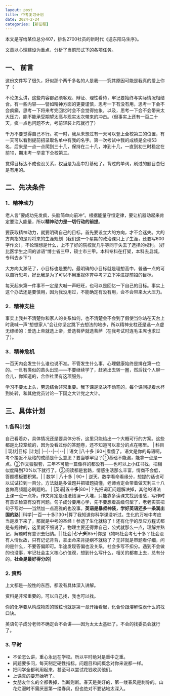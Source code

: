 ```yaml
---
layout: post
title: 中考复习计划
date: 2024-2-24
categories: [新征程]
---
```


本文是写给某位总分407，排名2700社员的新时代《送东阳马生序》。

文章以心理建设为重点，分析了当前形式下的各项任务。

## 一、 前言

这份文件写了很久，好似那个两千多名的人是我——究其原因可能是我真的爱上你了（

不论怎么讲，这些内容都必须客观、辩证、理性看待，牢记要始终与实际情况相结合。有一些内容——譬如精神方面的更要谨慎，思考一下有没有用，思考一下会不会疯癫，思考一下将来考完回忆时会不会觉得抽象，以及，思考一下会不会带来太大压力，能不能承受期望太高与现实太次带来的冲击。（但事实上还有一百二十天，疯一点也问题不大，考前轻装上阵就行了）

千万不要觉得自己不行。初一时，我从未想过有一天可以登上全校第三的位置，有一天可以看到提前招录取名单中有我的名字。第一次考试中我的成绩是全校53名，后来是一点一点爬到三十几，保持在二十几，冲到十几，一直到初三时稳定在前10，期末考一举拿下全校第三。

觉得目标达不成也没关系，权当是为高中打基础了。背过的单词，刷过的题目总归是有用的。

## 二、**先决条件**

### 1．精神动力

老人言“要成功先发疯，头脑简单向前冲”。根据能量守恒定律，要让机器动起来肯定要注入能量，所以**精神动力是一切行动的前提**。

要获取精神动力，就要明确自己的目标。首先要设立大的方向，才不会迷失。大的方向指的是对将来的生涯规划（我们这一个星期的政治课只上了生涯，还要写600字作文），不论理想是什么，上不了好的院校就几乎等同于失去了选择的权利。（好比医学生之间的谚语“博士省三甲，硕士市三甲。本科专科在打架，本科去县城，专科去乡下”）

大方向太渺茫了，小目标也是要的。最明确的小目标就是理想高中，普通一点的可以自行思考，好比我是为了可以不用重视体育中考才立下冲进提前招的目标。

每天起来第一件事不一定是大喊一声旺旺，也可以是回忆一下自己的目标。事实上这个办法还是要慎用，因为我没用过，不能确定有没有用，会不会带来太大压力。

### 2．精神支柱

事实上我并不清楚你和家人的关系如何，也不清楚会不会到了假使当你站在天台上时我喊一声“想想家人”会让你坚定跳下去想法的地步，所以精神支柱还是选一点虚无缥缈的：爱选上帝就选上帝，爱选菩萨就选菩萨（在我考试时连毛主席也求过了）。

### 3．精神危机

一百天内会发生什么谁也说不准。不管发生什么事，心理健康始终是排在第一位的。一旦有类似的苗头出现——不要继续学了，赶紧出去转一圈，然后找个人聊一会儿，你知道的，合作社里有这项服务。

学习不要太上头，劳逸结合非常重要。我下课是坚决不动笔的，每个课间提着水杯到处转，和其他党员讨论一下国之大计党之大计。

## 三、具体计划

### 1.各科计划

自己看着办，具体情况还是要具体分析，这里只能给出一个大概可行的方案。这些都是比较笼统的，因为没看过你的答题卷，还不知道可以拿分的点在哪里。
| 科目 |  现状|目标 |计划|
|--|--|--|--|
| 语文 |八十多  |90+|看傻了。语文是你的母语啊，考个接近不及格的成绩是什么意思？要当够罕见？①基础不能漏，能拿一点是一点。②作文狠狠套，三年不可能一篇像样的都没有——也可以上小红书找，把相似度降到70%以下就行了。③阅读都是套路，情感生活那么丰富，情商不会低，答题模板要积累。|
| 数学  | 八十多 | 90+ | 逆天。数学看命看缘分，想提的话也可以试试拉到一百分。方法就是多做题并把错题搞懂，老师肯定会带着做天利三十八套做高频题必刷题的。 |
|英语|**五十多**|80+|？先把词汇问题解决掉，其他的语法上课一点一点补。作文肯定是语法错误一大堆，只能靠多读课文找到语感，写作时有意识检查有没有问题。句子成分要用心学，先不要想着高级句型了，老老实实把句子写对——当然加一点高雅的也没事。**英语是暴叔神装，学好英语还多一条润出国的路**|
|科学|一百一十多|130+|算了我知道你科学课没听过。生化的万唯中考应当是发下来了，那就是中考的圣经！参透了生化就稳了！还有化学的反应方程式都是有规律的，这里就不细说了。物理主要还得靠自己，公式就那么一点，理解并熟记，解题时有意识去归纳。|
|社会|**_七十多_**|85+|你是飞物吗社会考七十多？社会没有人情世故，只有记记背背，拿出命来背提纲不就稳了？无非就是审题看仔细，问的是什么，不要答偏即可。半途发现答偏也没关系，社会多写不扣分。遇到不会做的也没事，牢记社会主义核心价值观，想到什么写什么，相关的都套上去，总有分的。**社会是最好得分的**|
### 2. 资料

上文都是一般性的东西，都没有具体深入讲解。

资料是非常重要的。可以自己找，我也可以找。

你的化学要从构成物质的微粒也就是第一章开始看起，化合价跟溶解性表什么的找口诀。

英语句子成分老师不确定会不会讲——因为太太太基础了。不会的找委员会就行了。

### 3. 平时

 - 不论怎么讲，重心永远在学校。所以平时绝对是重中之重。
 - 问题要多问，每天制定硬性指标，问题目和问概念对你来说都一样。
 - 把同学全都利用起来，甚至可以尝试花钱收买他们。
 - 上课真的要开始听了。
 - 女朋友什么的全都丢掉，当断则断。春天是美好的，第一缕春风是刺骨的。山花烂漫时不需厌恶第一缕春风，但也绝对不要钻地太深入。
